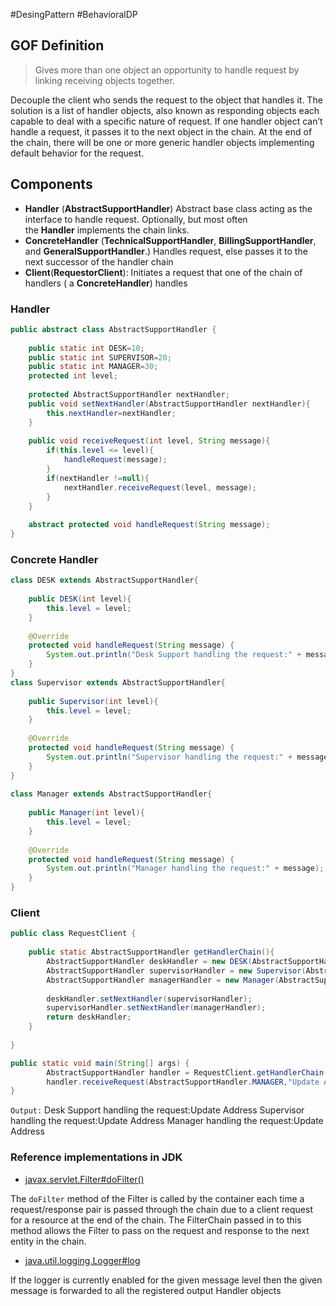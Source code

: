 #DesingPattern #BehavioralDP 
## GOF Definition
>Gives more than one object an opportunity to handle request by linking receiving objects together.

Decouple the client who sends the request to the object that handles it. The solution is a list of handler objects, also known as responding objects each capable to deal with a specific nature of request. If one handler object can’t handle a request, it passes it to the next object in the chain. At the end of the chain, there will be one or more generic handler objects implementing default behavior for the request.

## Components
- **Handler** (**AbstractSupportHandler**) Abstract base class acting as the interface to handle request. Optionally, but most often the **Handler** implements the chain links.
- **ConcreteHandler** (**TechnicalSupportHandler**, **BillingSupportHandler**, and **GeneralSupportHandler**.) Handles request, else passes it to the next successor of the handler chain
- **Client**(**RequestorClient**): Initiates a request that one of the chain of handlers ( a **ConcreteHandler**) handles

### Handler
```java
public abstract class AbstractSupportHandler {  
  
    public static int DESK=10;  
    public static int SUPERVISOR=20;  
    public static int MANAGER=30;  
    protected int level;  
  
    protected AbstractSupportHandler nextHandler;  
    public void setNextHandler(AbstractSupportHandler nextHandler){  
        this.nextHandler=nextHandler;  
    }  
  
    public void receiveRequest(int level, String message){  
        if(this.level <= level){  
            handleRequest(message);  
        }  
        if(nextHandler !=null){  
            nextHandler.receiveRequest(level, message);  
        }  
    }  
  
    abstract protected void handleRequest(String message);  
}
```

### Concrete Handler
```java
class DESK extends AbstractSupportHandler{  
  
    public DESK(int level){  
        this.level = level;  
    }  
  
    @Override  
    protected void handleRequest(String message) {  
        System.out.println("Desk Support handling the request:" + message);  
    }  
}  
class Supervisor extends AbstractSupportHandler{  
  
    public Supervisor(int level){  
        this.level = level;  
    }  
  
    @Override  
    protected void handleRequest(String message) {  
        System.out.println("Supervisor handling the request:" + message);  
    }  
}  
  
class Manager extends AbstractSupportHandler{  
  
    public Manager(int level){  
        this.level = level;  
    }  
  
    @Override  
    protected void handleRequest(String message) {  
        System.out.println("Manager handling the request:" + message);  
    }  
}
```

### Client
```java
public class RequestClient {  
  
    public static AbstractSupportHandler getHandlerChain(){  
        AbstractSupportHandler deskHandler = new DESK(AbstractSupportHandler.DESK);  
        AbstractSupportHandler supervisorHandler = new Supervisor(AbstractSupportHandler.SUPERVISOR);  
        AbstractSupportHandler managerHandler = new Manager(AbstractSupportHandler.MANAGER);  
  
        deskHandler.setNextHandler(supervisorHandler);  
        supervisorHandler.setNextHandler(managerHandler);  
        return deskHandler;  
    }  
  
}
```

```java
public static void main(String[] args) {  
        AbstractSupportHandler handler = RequestClient.getHandlerChain();  
        handler.receiveRequest(AbstractSupportHandler.MANAGER,"Update Address");  
}
```

`Output:`
Desk Support handling the request:Update Address
Supervisor handling the request:Update Address
Manager handling the request:Update Address

### **Reference implementations in JDK**

- [javax.servlet.Filter#doFilter()](https://docs.oracle.com/javaee/6/api/javax/servlet/Filter.html#doFilter%28javax.servlet.ServletRequest,%20javax.servlet.ServletResponse,%20javax.servlet.FilterChain%29 "dofilter chain")

The `doFilter` method of the Filter is called by the container each time a request/response pair is passed through the chain due to a client request for a resource at the end of the chain. The FilterChain passed in to this method allows the Filter to pass on the request and response to the next entity in the chain.

- [java.util.logging.Logger#log](https://docs.oracle.com/javase/6/docs/api/java/util/logging/Logger.html#log%28java.util.logging.Level,%20java.lang.String%29 "logger.log")

If the logger is currently enabled for the given message level then the given message is forwarded to all the registered output Handler objects